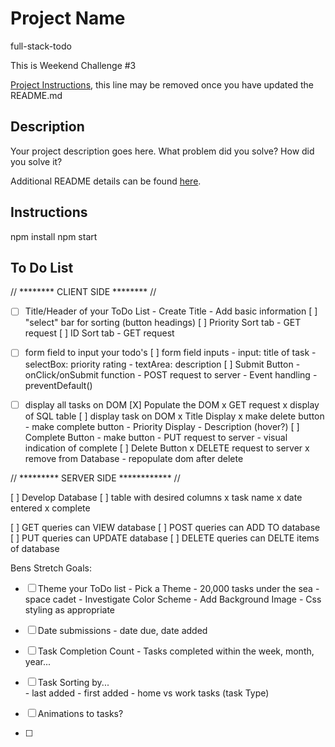 # Project Name

full-stack-todo 

This is Weekend Challenge #3

[Project Instructions](./INSTRUCTIONS.md), this line may be removed once you have updated the README.md

## Description

Your project description goes here. What problem did you solve? How did you solve it?

Additional README details can be found [here](https://github.com/PrimeAcademy/readme-template/blob/master/README.md).

## Instructions

npm install
npm start

## To Do List

 
 // ********   CLIENT SIDE   ******** // 

 - [ ] Title/Header of your ToDo List
        - Create Title
        - Add basic information
        [ ] "select" bar for sorting (button headings)
            [ ] Priority Sort tab
                - GET request
            [ ] ID Sort tab
                - GET request

 - [ ] form field to input your todo's
        [ ] form field inputs
            - input: title of task
            - selectBox: priority rating
            - textArea: description 
        [ ] Submit Button
            - onClick/onSubmit function
            - POST request to server
            - Event handling
            - preventDefault()

 - [ ] display all tasks on DOM
        [X] Populate the DOM
            x GET request
            x display of SQL table
        [ ] display task on DOM
            x Title Display
            x make delete button
            - make complete button
            - Priority Display
            - Description (hover?)
            [ ] Complete Button
                - make button
                - PUT request to server
                - visual indication of complete
            [ ] Delete Button
                x DELETE request to server
                x remove from Database
                - repopulate dom after delete

// *********   SERVER SIDE   ************ //

[ ] Develop Database
    [ ] table with desired columns
        x task name
        x date entered
        x complete
        
[ ] GET queries can VIEW database
[ ] POST queries can ADD TO database
[ ] PUT queries can UPDATE database
[ ] DELETE queries can DELTE items of database

 



Bens Stretch Goals:

- [ ] Theme your ToDo list
        - Pick a Theme
            - 20,000 tasks under the sea
            - space cadet
        - Investigate Color Scheme
        - Add Background Image
        - Css styling as appropriate

 - [ ] Date submissions
        - date due, date added
 - [ ] Task Completion Count
        - Tasks completed within the week, month, year...
 - [ ] Task Sorting by...  
        - last added
        - first added
        - home vs work tasks (task Type)
 - [ ] Animations to tasks?
 - [ ] 

 

